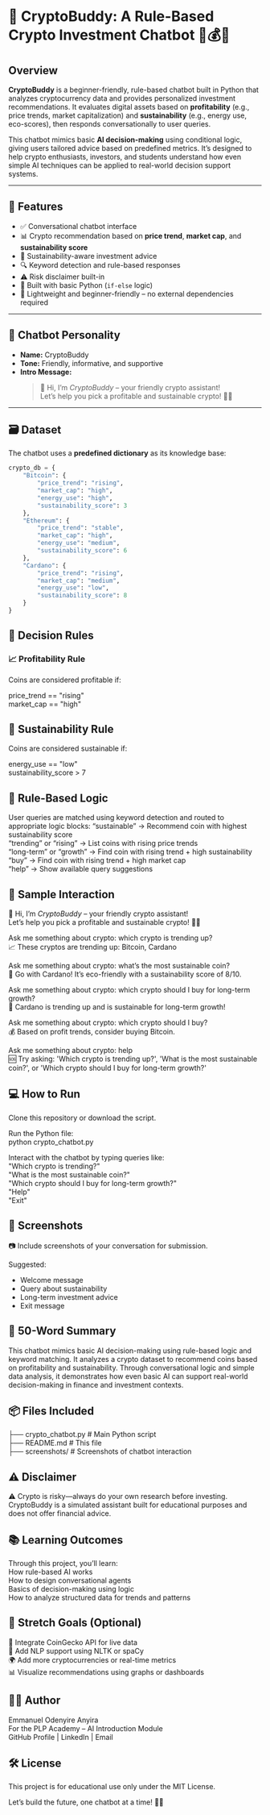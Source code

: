 # 💬 CryptoBuddy: A Rule-Based Crypto Investment Chatbot 🤖💰🌱

## Overview

**CryptoBuddy** is a beginner-friendly, rule-based chatbot built in Python that analyzes cryptocurrency data and provides personalized investment recommendations. It evaluates digital assets based on **profitability** (e.g., price trends, market capitalization) and **sustainability** (e.g., energy use, eco-scores), then responds conversationally to user queries.<br>

This chatbot mimics basic **AI decision-making** using conditional logic, giving users tailored advice based on predefined metrics. It’s designed to help crypto enthusiasts, investors, and students understand how even simple AI techniques can be applied to real-world decision support systems.<br>

---

## 🎯 Features

- ✅ Conversational chatbot interface
- 📊 Crypto recommendation based on **price trend**, **market cap**, and **sustainability score**
- 🌱 Sustainability-aware investment advice
- 🔍 Keyword detection and rule-based responses
- ⚠️ Risk disclaimer built-in
- 🐍 Built with basic Python (`if-else` logic)
- 📁 Lightweight and beginner-friendly – no external dependencies required

---

## 📌 Chatbot Personality

- **Name:** CryptoBuddy  
- **Tone:** Friendly, informative, and supportive  
- **Intro Message:**  
  > 👋 Hi, I’m *CryptoBuddy* – your friendly crypto assistant!  
  > Let’s help you pick a profitable and sustainable crypto! 🚀🌱  

---

## 🗃️ Dataset

The chatbot uses a **predefined dictionary** as its knowledge base:

```python
crypto_db = {  
    "Bitcoin": {  
        "price_trend": "rising",  
        "market_cap": "high",  
        "energy_use": "high",  
        "sustainability_score": 3  
    },  
    "Ethereum": {  
        "price_trend": "stable",  
        "market_cap": "high",  
        "energy_use": "medium",  
        "sustainability_score": 6  
    },  
    "Cardano": {  
        "price_trend": "rising",  
        "market_cap": "medium",  
        "energy_use": "low",  
        "sustainability_score": 8  
    }  
}
```
## 🧠 Decision Rules
### 📈 Profitability Rule
Coins are considered profitable if:

price_trend == "rising"<br>
market_cap == "high" <br>

## 🌱 Sustainability Rule
Coins are considered sustainable if:

energy_use == "low" <br>
sustainability_score > 7 <br>

## 🔀 Rule-Based Logic
User queries are matched using keyword detection and routed to appropriate logic blocks:
“sustainable” → Recommend coin with highest sustainability score <br>
“trending” or “rising” → List coins with rising price trends <br>
“long-term” or “growth” → Find coin with rising trend + high sustainability <br>
“buy” → Find coin with rising trend + high market cap <br>
“help” → Show available query suggestions <br>

## 🧪 Sample Interaction
👋 Hi, I’m *CryptoBuddy* – your friendly crypto assistant!<br>
Let’s help you pick a profitable and sustainable crypto! 🚀🌱<br>

Ask me something about crypto: which crypto is trending up?<br>
📈 These cryptos are trending up: Bitcoin, Cardano<br>

Ask me something about crypto: what’s the most sustainable coin?<br>
🌱 Go with Cardano! It’s eco-friendly with a sustainability score of 8/10.<br>

Ask me something about crypto: which crypto should I buy for long-term growth?<br>
🚀 Cardano is trending up and is sustainable for long-term growth!<br>

Ask me something about crypto: which crypto should I buy?<br>
💰 Based on profit trends, consider buying Bitcoin.<br>

Ask me something about crypto: help<br>
🆘 Try asking: 'Which crypto is trending up?', 'What is the most sustainable coin?', or 'Which crypto should I buy for long-term growth?'<br>

## 💻 How to Run
Clone this repository or download the script.<br>

Run the Python file:<br>
python crypto_chatbot.py<br>

Interact with the chatbot by typing queries like:<br>
"Which crypto is trending?"<br>
"What is the most sustainable coin?"<br>
"Which crypto should I buy for long-term growth?"<br>
"Help"<br>
"Exit" <br>

## 📸 Screenshots
📷 Include screenshots of your conversation for submission. 

Suggested:
- Welcome message
- Query about sustainability
- Long-term investment advice
- Exit message

## 📄 50-Word Summary
This chatbot mimics basic AI decision-making using rule-based logic and keyword matching. It analyzes a crypto dataset to recommend coins based on profitability and sustainability. Through conversational logic and simple data analysis, it demonstrates how even basic AI can support real-world decision-making in finance and investment contexts.<br>

## 📦 Files Included <br>
├── crypto_chatbot.py          # Main Python script<br>
├── README.md                  # This file<br>
├── screenshots/               # Screenshots of chatbot interaction<br>

## ⚠️ Disclaimer
⚠️ Crypto is risky—always do your own research before investing.<br>
CryptoBuddy is a simulated assistant built for educational purposes and does not offer financial advice.<br>

## 📚 Learning Outcomes
Through this project, you’ll learn:<br>
How rule-based AI works <br>
How to design conversational agents <br>
Basics of decision-making using logic <br>
How to analyze structured data for trends and patterns <br>

## 🚀 Stretch Goals (Optional)
🔗 Integrate CoinGecko API for live data <br>
🧠 Add NLP support using NLTK or spaCy <br>
🌍 Add more cryptocurrencies or real-time metrics<br>
📊 Visualize recommendations using graphs or dashboards<br>

## 👨‍💻 Author
Emmanuel Odenyire Anyira<br>
For the PLP Academy – AI Introduction Module<br>
GitHub Profile | LinkedIn | Email<br>

## 🛠️ License
This project is for educational use only under the MIT License. <br>

Let’s build the future, one chatbot at a time! 💬✨<br>


